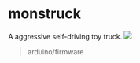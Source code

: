# monstruck
A aggressive self-driving toy truck.
![](https://github.com/NeuromorphicProcessorProject/monstruck/blob/master/docs/imgs/TMTv1.jpg?raw=true)
> arduino/firmware